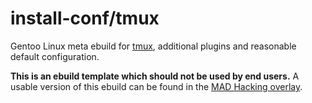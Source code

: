 # install-conf/tmux
Gentoo Linux meta ebuild for [tmux](https://github.com/tmux-plugins/tmux-sensible), additional plugins
and reasonable default configuration.

**This is an ebuild template which should not be used by end users.** A usable version of this ebuild can
be found in the [MAD Hacking overlay](https://github.com/MADhacking/overlay).
